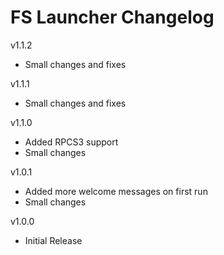 # FS Launcher Changelog  
    
v1.1.2  
- Small changes and fixes  

v1.1.1  
- Small changes and fixes  

v1.1.0  
- Added RPCS3 support  
- Small changes  
  
v1.0.1  
- Added more welcome messages on first run  
- Small changes  
  
v1.0.0  
- Initial Release
